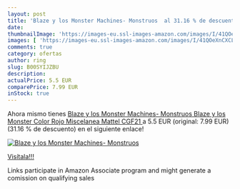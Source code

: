 ```yaml
---
layout: post
title: 'Blaze y los Monster Machines- Monstruos  al 31.16 % de descuento'
date: 
thumbnailImage: 'https://images-eu.ssl-images-amazon.com/images/I/41QOeXnCXCL._SL200_.jpg'
images: [ 'https://images-eu.ssl-images-amazon.com/images/I/41QOeXnCXCL._SL200_.jpg' ]
comments: true
category: ofertas
author: ring
slug: B00SYIJZBU
description:
actualPrice: 5.5 EUR
comparePrice: 7.99 EUR
inStock: true
---
```


Ahora mismo tienes [Blaze y los Monster Machines- Monstruos Blaze y los Monster  Color Rojo  Miscelanea  Mattel CGF21 ](https://www.amazon.es/dp/B00SYIJZBU/?tag=tolees-21) a 5.5 EUR (original: 7.99 EUR) (31.16 %  de descuento) en el siguiente enlace!

[![Blaze y los Monster Machines- Monstruos ](https://images-eu.ssl-images-amazon.com/images/I/41QOeXnCXCL._SL200_.jpg)](https://www.amazon.es/dp/B00SYIJZBU/?tag=tolees-21)

[Visítala!!!](https://www.amazon.es/dp/B00SYIJZBU/?tag=tolees-21)

Links participate in Amazon Associate program and might generate a comission on qualifying sales
